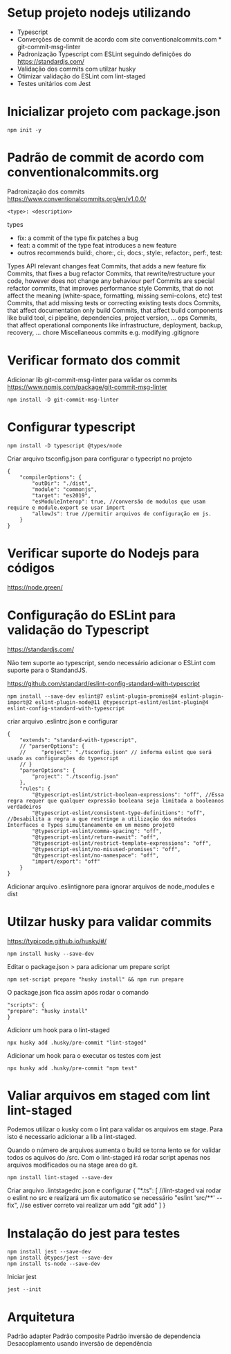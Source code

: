 # Setup projeto nodejs utilizando

- Typescript
- Converções de commit de acordo com site conventionalcommits.com \* git-commit-msg-linter
- Padronização Typescript com ESLint seguindo definições do https://standardjs.com/
- Validação dos commits com utilzar husky
- Otimizar validação do ESLint com lint-staged
- Testes unitários com Jest

# Inicializar projeto com package.json

```
npm init -y
```

# Padrão de commit de acordo com conventionalcommits.org

Padronização dos commits
https://www.conventionalcommits.org/en/v1.0.0/

```
<type>: <description>
```

types

- fix: a commit of the type fix patches a bug
- feat: a commit of the type feat introduces a new feature
- outros recommends build:, chore:, ci:, docs:, style:, refactor:, perf:, test:

Types
API relevant changes
feat Commits, that adds a new feature
fix Commits, that fixes a bug
refactor Commits, that rewrite/restructure your code, however does not change any behaviour
perf Commits are special refactor commits, that improves performance
style Commits, that do not affect the meaning (white-space, formatting, missing semi-colons, etc)
test Commits, that add missing tests or correcting existing tests
docs Commits, that affect documentation only
build Commits, that affect build components like build tool, ci pipeline, dependencies, project version, ...
ops Commits, that affect operational components like infrastructure, deployment, backup, recovery, ...
chore Miscellaneous commits e.g. modifying .gitignore

# Verificar formato dos commit

Adicionar lib git-commit-msg-linter para validar os commits
https://www.npmjs.com/package/git-commit-msg-linter

```
npm install -D git-commit-msg-linter
```

# Configurar typescript

```
npm install -D typescript @types/node
```

Criar arquivo tsconfig.json para configurar o typecript no projeto

```
{
    "compilerOptions": {
        "outDir": "./dist",
        "module": "commonjs",
        "target": "es2019",
        "esModuleInterop": true, //conversão de modulos que usam require e module.export se usar import
        "allowJs": true //permitir arquivos de configuração em js.
    }
}
```

# Verificar suporte do Nodejs para códigos

https://node.green/

# Configuração do ESLint para validação do Typescript

https://standardjs.com/

Não tem suporte ao typescript, sendo necessário adicionar o ESLint com suporte para o StandandJS.

https://github.com/standard/eslint-config-standard-with-typescript

```
npm install --save-dev eslint@7 eslint-plugin-promise@4 eslint-plugin-import@2 eslint-plugin-node@11 @typescript-eslint/eslint-plugin@4 eslint-config-standard-with-typescript
```

criar arquivo .eslintrc.json e configurar

```
{
    "extends": "standard-with-typescript",
    // "parserOptions": {
    //     "project": "./tsconfig.json" // informa eslint que será usado as configurações do typescript
    // }
    "parserOptions": {
        "project": "./tsconfig.json"
    },
    "rules": {
        "@typescript-eslint/strict-boolean-expressions": "off", //Essa regra requer que qualquer expressão booleana seja limitada a booleanos verdadeiros
        "@typescript-eslint/consistent-type-definitions": "off", //Desabilita a regra a que restringe a utilização dos métodos Interfaces e Types simultaneamente em um mesmo projet0
        "@typescript-eslint/comma-spacing": "off",
        "@typescript-eslint/return-await": "off",
        "@typescript-eslint/restrict-template-expressions": "off",
        "@typescript-eslint/no-misused-promises": "off",
        "@typescript-eslint/no-namespace": "off",
        "import/export": "off"
    }
}
```

Adicionar arquivo .eslintignore para ignorar arquivos de node_modules e dist

# Utilzar husky para validar commits

https://typicode.github.io/husky/#/

```
npm install husky --save-dev
```

Editar o package.json > para adicionar um prepare script

```
npm set-script prepare "husky install" && npm run prepare
```

O package.json fica assim após rodar o comando

```
"scripts": {
"prepare": "husky install"
}
```

Adicionr um hook para o lint-staged

```
npx husky add .husky/pre-commit "lint-staged"
```

Adicionar um hook para o executar os testes com jest

```
npx husky add .husky/pre-commit "npm test"
```

# Valiar arquivos em staged com lint lint-staged

Podemos utilizar o kusky com o lint para validar os arquivos em stage. Para isto é necessario adicionar a lib a lint-staged.

Quando o número de arquivos aumenta o build se torna lento se for validar todos os aquivos do /src. Com o lint-staged irá rodar script apenas nos arquivos modificados ou na stage area do git.

```
npm install lint-staged --save-dev
```

Criar arquivo .lintstagedrc.json e configurar
{
"\*.ts": [
//lint-staged vai rodar o eslint no src e realizará um fix automatico se necessário
"eslint 'src/**' --fix",
//se estiver correto vai realizar um add
"git add"
]
}

# Instalação do jest para testes

```
npm install jest --save-dev
npm install @types/jest --save-dev
npm install ts-node --save-dev
```

Iniciar jest

```
jest --init
```

# Arquitetura

Padrão adapter
Padrão composite
Padrão inversão de dependencia
Desacoplamento usando inversão de dependência
